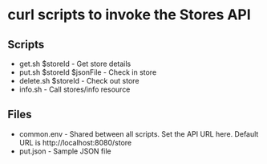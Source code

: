 
# curl scripts to invoke the Stores API

##  Scripts 

  * get.sh $storeId - Get store details
  * put.sh $storeId $jsonFile - Check in store
  * delete.sh $storeId - Check out store
  * info.sh - Call stores/info resource

##  Files

  * common.env - Shared between all scripts. Set the API URL here. Default URL is http://localhost:8080/store
  * put.json - Sample JSON file 

